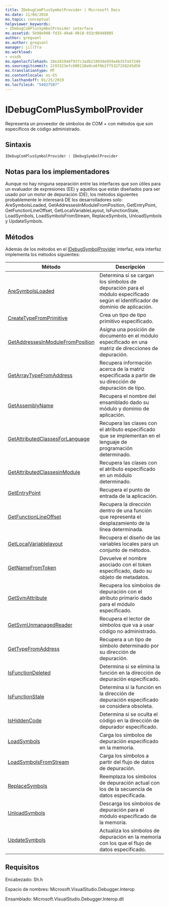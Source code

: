 ```yaml
---
title: IDebugComPlusSymbolProvider | Microsoft Docs
ms.date: 11/04/2016
ms.topic: conceptual
helpviewer_keywords:
- IDebugComPlusSymbolProvider interface
ms.assetid: 5b98e908-fd15-49a6-9010-933c9b948085
author: gregvanl
ms.author: gregvanl
manager: jillfra
ms.workload:
- vssdk
ms.openlocfilehash: 28e2819a6f937c3adb21993de959a4b35fa57249
ms.sourcegitcommit: 2193323efc608118e0ce6f6b2ff532f158245d56
ms.translationtype: MT
ms.contentlocale: es-ES
ms.lasthandoff: 01/25/2019
ms.locfileid: "54927507"
---
```

# <a name="idebugcomplussymbolprovider"></a>IDebugComPlusSymbolProvider
Representa un proveedor de símbolos de COM + con métodos que son específicos de código administrado.  
  
## <a name="syntax"></a>Sintaxis  
  
```  
IDebugComPlusSymbolProvider : IDebugSymbolProvider  
```  
  
## <a name="notes-for-implementers"></a>Notas para los implementadores  
 Aunque no hay ninguna separación entre las interfaces que son útiles para un evaluador de expresiones (EE) y aquellos que están diseñados para ser usado por un motor de depuración (DE), los métodos siguientes probablemente le interesará DE los desarrolladores solo: AreSymbolsLoaded, GetAddressesInModuleFromPosition, GetEntryPoint, GetFunctionLineOffset, GetLocalVariableLayout, IsFunctionStale, LoadSymbols, LoadSymbolsFromStream, ReplaceSymbols, UnloadSymbols y UpdateSymbols.  
  
## <a name="methods"></a>Métodos  
 Además de los métodos en el [IDebugSymbolProvider](../../../extensibility/debugger/reference/idebugsymbolprovider.md) interfaz, esta interfaz implementa los métodos siguientes:  
  
|Método|Descripción|  
|------------|-----------------|  
|[AreSymbolsLoaded](../../../extensibility/debugger/reference/idebugcomplussymbolprovider-aresymbolsloaded.md)|Determina si se cargan los símbolos de depuración para el módulo especificado según el identificador de dominio de aplicación.|  
|[CreateTypeFromPrimitive](../../../extensibility/debugger/reference/idebugcomplussymbolprovider-createtypefromprimitive.md)|Crea un tipo de tipo primitivo especificado.|  
|[GetAddressesInModuleFromPosition](../../../extensibility/debugger/reference/idebugcomplussymbolprovider-getaddressesinmodulefromposition.md)|Asigna una posición de documento en el módulo especificado en una matriz de direcciones de depuración.|  
|[GetArrayTypeFromAddress](../../../extensibility/debugger/reference/idebugcomplussymbolprovider-getarraytypefromaddress.md)|Recupera información acerca de la matriz especificada a partir de su dirección de depuración de tipo.|  
|[GetAssemblyName](../../../extensibility/debugger/reference/idebugcomplussymbolprovider-getassemblyname.md)|Recupera el nombre del ensamblado dado su módulo y dominio de aplicación.|  
|[GetAttributedClassesForLanguage](../../../extensibility/debugger/reference/idebugcomplussymbolprovider-getattributedclassesforlanguage.md)|Recupera las clases con el atributo especificado que se implementan en el lenguaje de programación determinado.|  
|[GetAttributedClassesinModule](../../../extensibility/debugger/reference/idebugcomplussymbolprovider-getattributedclassesinmodule.md)|Recupera las clases con el atributo especificado en un módulo determinado.|  
|[GetEntryPoint](../../../extensibility/debugger/reference/idebugcomplussymbolprovider-getentrypoint.md)|Recupera el punto de entrada de la aplicación.|  
|[GetFunctionLineOffset](../../../extensibility/debugger/reference/idebugcomplussymbolprovider-getfunctionlineoffset.md)|Recupera la dirección dentro de una función que representa el desplazamiento de la línea determinada.|  
|[GetLocalVariablelayout](../../../extensibility/debugger/reference/idebugcomplussymbolprovider-getlocalvariablelayout.md)|Recupera el diseño de las variables locales para un conjunto de métodos.|  
|[GetNameFromToken](../../../extensibility/debugger/reference/idebugcomplussymbolprovider-getnamefromtoken.md)|Devuelve el nombre asociado con el token especificado, dado su objeto de metadatos.|  
|[GetSymAttribute](../../../extensibility/debugger/reference/idebugcomplussymbolprovider-getsymattribute.md)|Recupera los símbolos de depuración con el atributo primario dado para el módulo especificado.|  
|[GetSymUnmanagedReader](../../../extensibility/debugger/reference/idebugcomplussymbolprovider-getsymunmanagedreader.md)|Recupera el lector de símbolos que va a usar código no administrado.|  
|[GetTypeFromAddress](../../../extensibility/debugger/reference/idebugcomplussymbolprovider-gettypefromaddress.md)|Recupera a un tipo de símbolo determinado por su dirección de depuración.|  
|[IsFunctionDeleted](../../../extensibility/debugger/reference/idebugcomplussymbolprovider-isfunctiondeleted.md)|Determina si se elimina la función en la dirección de depuración especificado.|  
|[IsFunctionStale](../../../extensibility/debugger/reference/idebugcomplussymbolprovider-isfunctionstale.md)|Determina si la función en la dirección de depuración especificado se considera obsoleta.|  
|[IsHiddenCode](../../../extensibility/debugger/reference/idebugcomplussymbolprovider-ishiddencode.md)|Determina si se oculta el código en la dirección de depurador especificado.|  
|[LoadSymbols](../../../extensibility/debugger/reference/idebugcomplussymbolprovider-loadsymbols.md)|Carga los símbolos de depuración especificado en la memoria.|  
|[LoadSymbolsFromStream](../../../extensibility/debugger/reference/idebugcomplussymbolprovider-loadsymbolsfromstream.md)|Carga los símbolos a partir del flujo de datos de depuración.|  
|[ReplaceSymbols](../../../extensibility/debugger/reference/idebugcomplussymbolprovider-replacesymbols.md)|Reemplaza los símbolos de depuración actual con los de la secuencia de datos especificada.|  
|[UnloadSymbols](../../../extensibility/debugger/reference/idebugcomplussymbolprovider-unloadsymbols.md)|Descarga los símbolos de depuración para el módulo especificado de la memoria.|  
|[UpdateSymbols](../../../extensibility/debugger/reference/idebugcomplussymbolprovider-updatesymbols.md)|Actualiza los símbolos de depuración en la memoria con los que el flujo de datos especificado.|  
  
## <a name="requirements"></a>Requisitos  
 Encabezado: Sh.h  
  
 Espacio de nombres: Microsoft.VisualStudio.Debugger.Interop  
  
 Ensamblado: Microsoft.VisualStudio.Debugger.Interop.dll